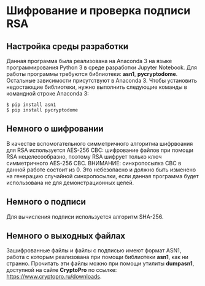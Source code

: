 # Шифрование и проверка подписи RSA

## Настройка среды разработки
Данная программа была реализована на Anaconda 3 на языке программирования Python 3 в среде разработки Jupyter Notebook.
Для работы программы требуются библиотеки: **asn1**, **pycryptodome**. Остальные зависимости присутствуют в Anaconda 3.
Чтобы установить недостающие библиотеки, нужно выполнить следующие команды в командной строке Anaconda 3:
```
$ pip install asn1
$ pip install pycryptodome
```
## Немного о шифровании
В качестве вспомогательного симметричного алгоритма шифрвоания для RSA используется AES-256 CBC: шифрование файлов при помощи RSA нецелесообразно, поэтому RSA шифрует только ключ симметричного AES-256 CBC. ВНИМАНИЕ: синхропосылка CBC в данной работе состоит из 0. Это небезопасно и должно быть изменено на генерацию случайной синхропосылки, если данная программа будет использована не для демонстрационных целей.

## Немного о подписи
Для вычисления подписи используется алгоритм SHA-256.

## Немного о выходных файлах
Зашифрованные файлы и файлы с подписью имеют формат ASN1, работа с которым реализована при помощи библиотеки **asn1**, как ни странно. Прочитать эти файлы можно при помощи утилиты **dumpasn1**, доступной на сайте **CryptoPro** по ссылке: https://www.cryptopro.ru/downloads.
